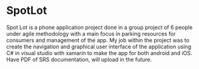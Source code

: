 # SpotLot
Spot Lot is a phone application project done in a group project of 6 people under agile methodology with a main focus in parking resources for consumers and management of the app.
My job within the project was to create the navigation and graphical user interface of the application using C# in visual studio with xamarin to make the app for both android and iOS.
Have PDF of SRS documentation, will upload in the future.
